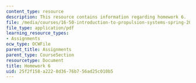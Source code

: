 ```yaml
---
content_type: resource
description: This resource contains information regarding homework 6.
file: /media/courses/16-50-introduction-to-propulsion-systems-spring-2012/25f2f158a2228d3676b756ad25c010b5_MIT16_50S12_hw6.pdf
file_type: application/pdf
learning_resource_types:
- Assignments
ocw_type: OCWFile
parent_title: Assignments
parent_type: CourseSection
resourcetype: Document
title: Homework 6
uid: 25f2f158-a222-8d36-76b7-56ad25c010b5
---
```

